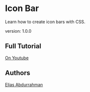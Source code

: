 # Icon Bar

Learn how to create icon bars with CSS.

version: 1.0.0

## Full Tutorial

[On Youtube](https://youtu.be/fbz_KW4A9SI)

## Authors

[Elias Abdurrahman](https://github.com/eliasFsDev)